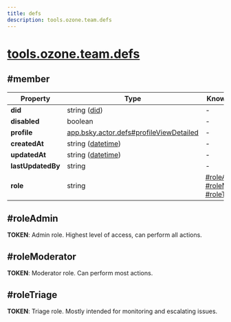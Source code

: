 ```yaml
---
title: defs
description: tools.ozone.team.defs
---
```


# [tools.ozone.team.defs](https://github.com/myConsciousness/atproto.dart/blob/main/lexicons/tools/ozone/team/defs.json)

## #member

| Property | Type | Known Values | Required | Description |
| --- | --- | --- | :---: | --- |
| **did** | string ([did](https://atproto.com/specs/did)) | - | ✅ | - |
| **disabled** | boolean | - | ❌ | - |
| **profile** | [app.bsky.actor.defs#profileViewDetailed](../../../../lexicons/app/bsky/actor/defs.md#profileviewdetailed) | - | ❌ | - |
| **createdAt** | string ([datetime](https://atproto.com/specs/lexicon#datetime)) | - | ❌ | - |
| **updatedAt** | string ([datetime](https://atproto.com/specs/lexicon#datetime)) | - | ❌ | - |
| **lastUpdatedBy** | string | - | ❌ | - |
| **role** | string | [#roleAdmin](#roleadmin)<br/>[#roleModerator](#rolemoderator)<br/>[#roleTriage](#roletriage) | ✅ | - |

## #roleAdmin

**TOKEN**: Admin role. Highest level of access, can perform all actions.

## #roleModerator

**TOKEN**: Moderator role. Can perform most actions.

## #roleTriage

**TOKEN**: Triage role. Mostly intended for monitoring and escalating issues.
